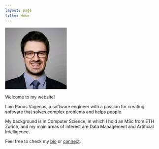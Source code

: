 ```yaml
---
layout: page
title: Home
---
```


<img class="avatar" src="/assets/images/photo.jpg" />

Welcome to my website!

I am Panos Vagenas, a software engineer with a passion for creating software that solves complex problems and helps people.

My background is in Computer Science, in which I hold an MSc from ETH Zurich, and my main areas of interest are Data Management and Artificial Intelligence.

Feel free to check my <a href="bio">bio</a> or <a href="contact">connect</a>.

